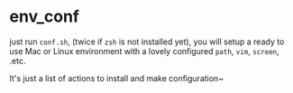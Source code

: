 env_conf
========

just run `conf.sh`, (twice if `zsh` is not installed yet), you will setup a ready to use Mac or Linux environment with a lovely configured `path`, `vim`, `screen`, .etc.

It's just a list of actions to install and make configuration~

